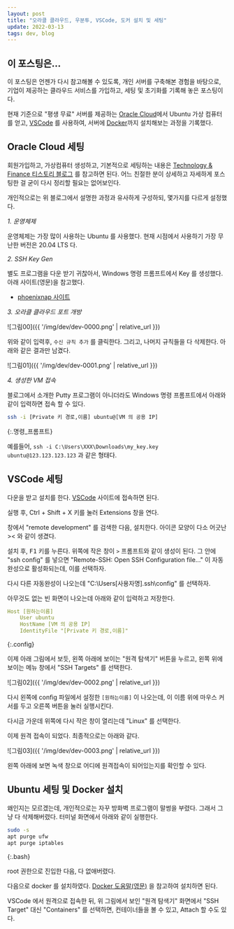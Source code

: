 ```yaml
---
layout: post
title: "오라클 클라우드, 우분투, VSCode, 도커 설치 및 세팅"
update: 2022-03-13
tags: dev, blog
---
```


## 이 포스팅은...

이 포스팅은 언젠가 다시 참고해볼 수 있도록, 개인 서버를 구축해본 경험을 바탕으로, 기업이 제공하는 클라우드 서비스를 가입하고, 세팅 및 초기화를 기록해 놓은 포스팅이다.

현재 기준으로 "평생 무료" 서버를 제공하는 [Oracle Cloud](https://www.oracle.com/kr/cloud/)에서 Ubuntu 가상 컴퓨터를 얻고, [VSCode](https://code.visualstudio.com/) 를 사용하여, 서버에 [Docker](https://www.docker.com/)까지 설치해보는 과정을 기록했다.

## Oracle Cloud 세팅

회원가입하고, 가상컴퓨터 생성하고, 기본적으로 세팅하는 내용은 [Technology & Finance 티스토리 블로그](https://technfin.tistory.com/category/%EC%BD%94%EB%94%A9%EC%8A%A4%ED%86%A0%EB%A6%AC/%ED%81%B4%EB%9D%BC%EC%9A%B0%EB%93%9C%20%EC%84%9C%EB%B2%84) 를 참고하면 된다. 어느 친절한 분이 상세하고 자세하게 포스팅한 걸 굳이 다시 정리할 필요는 없어보인다.

개인적으로는 위 블로그에서 설명한 과정과 유사하게 구성하되, 몇가지를 다르게 설정했다.

*1. 운영체제*

운영체제는 가장 많이 사용하는 Ubuntu 를 사용했다. 현재 시점에서 사용하기 가장 무난한 버전은 20.04 LTS 다.

*2. SSH Key Gen*

별도 프로그램을 다운 받기 귀찮아서, Windows 명령 프롬프트에서 Key 를 생성했다. 아래 사이트(영문)을 참고했다.

- [phoenixnap 사이트](https://phoenixnap.com/kb/generate-ssh-key-windows-10)

*3. 오라클 클라우드 포트 개방*

![그림00]({{ '/img/dev/dev-0000.png' | relative_url }})

위와 같이 입력후, `수신 규칙 추가` 를 클릭한다. 그리고, 나머지 규칙들을 다 삭제한다. 아래와 같은 결과만 남겼다.

![그림01]({{ '/img/dev/dev-0001.png' | relative_url }})

*4. 생성한 VM 접속*

블로그에서 소개한 Putty 프로그램이 아니더라도 Windows 명령 프롬프트에서 아래와 같이 입력하면 접속 할 수 있다.

```bash
ssh -i [Private 키 경로,이름] ubuntu@[VM 의 공용 IP]
```
{:.명령_프롬프트}

예를들어, `ssh -i C:\Users\XXX\Downloads\my_key.key ubuntu@123.123.123.123` 과 같은 형태다.

## VSCode 세팅

다운을 받고 설치를 한다. [VSCode](https://code.visualstudio.com/download) 사이트에 접속하면 된다.

실행 후, <kdb>Ctrl + Shift + X</kdb> 키를 눌러 Extensions 창을 연다.

창에서 "remote development" 를 검색한 다음, 설치한다. 아이콘 모양이 다소 어긋난 >< 와 같이 생겼다.

설치 후, <kbd>F1</kbd> 키를 누른다. 위쪽에 작은 창이 `>` 프롬프트와 같이 생성이 된다. 그 안에 "ssh config" 를 넣으면 "Remote-SSH: Open SSH Configuration file..." 이 자동완성으로 활성화되는데, 이를 선택하자.

다시 다른 자동완성이 나오는데 "C:\Users\[사용자명]\.ssh\config" 를 선택하자.

아무것도 없는 빈 화면이 나오는데 아래와 같이 입력하고 저장한다.

```yaml
Host [원하는이름]
    User ubuntu
    HostName [VM 의 공용 IP]
    IdentityFile "[Private 키 경로,이름]"
```
{:.config}

이제 아래 그림에서 보듯, 왼쪽 아래에 보이는 "원격 탐색기" 버튼을 누르고, 왼쪽 위에 보이는 메뉴 창에서 "SSH Targets" 를 선택한다.

![그림02]({{ '/img/dev/dev-0002.png' | relative_url }})

다시 왼쪽에 config 파일에서 설정한 `[원하는이름]` 이 나오는데, 이 이름 위에 마우스 커서를 두고 오른쪽 버튼을 눌러 실행시킨다.

다시금 가운데 위쪽에 다시 작은 창이 열리는데 "Linux" 를 선택한다.

이제 원격 접속이 되었다. 최종적으로는 아래와 같다.

![그림03]({{ '/img/dev/dev-0003.png' | relative_url }})

왼쪽 아래에 보면 녹색 창으로 어디에 원격접속이 되어있는지를 확인할 수 있다.

## Ubuntu 세팅 및 Docker 설치

왜인지는 모르겠는데, 개인적으로는 자꾸 방화벽 프로그램이 말썽을 부렸다. 그래서 그냥 다 삭제해버렸다. 터미널 화면에서 아래와 같이 실행한다.

```bash
sudo -s
apt purge ufw
apt purge iptables
```
{:.bash}

root 권한으로 진입한 다음, 다 없애버렸다.

다음으로 docker 를 설치하였다. [Docker 도움말(영문)](https://docs.docker.com/engine/install/ubuntu/) 을 참고하여 설치하면 된다.

VSCode 에서 원격으로 접속한 뒤, 위 그림에서 보인 "원격 탐색기" 화면에서 "SSH Target" 대신 "Containers" 를 선택하면, 컨테이너들을 볼 수 있고, Attach 할 수도 있다.